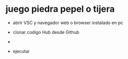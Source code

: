 # juego piedra pepel o tijera

- abrir VSC y navegador web o browser instalado en pc
  
- clonar codigo Hub desde Github
- 
- ejecutar
